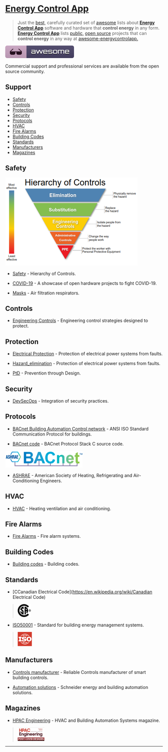 <META NAME="ROBOTS" CONTENT="NOINDEX, NOFOLLOW">

# [Energy Control App](https://energycontrolapp.github.io)

> Just the [best](https://github.com/bestawesomesoftware/bestawesomesoftware.org), carefully curated set of [awesome](https://github.com/topics/awesome) lists about [**Energy Control App**](https://energycontrolapp.github.io) software and hardware that **control energy** in any form. [**Energy Control App**](https://github.com/energycontrolapp/energycontrolapp.github.io) lists [public,](https://project-awesome.org/zachflower/awesome-open-source-supporters) [open source](https://github.com/cornelius/awesome-open-source) projects that can **control energy** in any way at [awesome-energycontrolapp.](https://github.com/energycontrolapp/awesome-energycontrolapp)

![awesome](awesome.svg)

Commercial support and professional services are available from the open source community.

## Support

- [Safety](#safety)
- [Controls](#controls)
- [Protection](#protection)
- [Security](#security)
- [Protocols](#protocols)
- [HVAC](#hvac)
- [Fire Alarms](#fire-alarms)
- [Building Codes](#building-codes)
- [Standards](#standards)
- [Manufacturers](#manufacturers)
- [Magazines](#magazines)

## Safety

![controlshierarchy](controlshierarchy.png)

- [Safety](https://en.m.wikipedia.org/wiki/Hierarchy_of_hazard_controls) - Hierarchy of Controls.

- [COVID-19](https://n-o-d-e.net/covid.html) - A showcase of open hardware projects to fight COVID-19.

- [Masks](https://en.m.wikipedia.org/wiki/NIOSH_air_filtration_rating) - Air filtration respirators.

## Controls

- [Engineering Controls](https://en.m.wikipedia.org/wiki/Engineering_controls) - Engineering control strategies designed to protect.

## Protection

- [Electrical Protection](https://en.m.wikipedia.org/wiki/Power_system_protection) - Protection of electrical power systems from faults.

- [Hazard_elimination](https://en.m.wikipedia.org/wiki/Hazard_elimination) - Protection of electrical power systems from faults.

- [PtD](https://en.m.wikipedia.org/wiki/Prevention_through_design) - Prevention through Design.

## Security

- [DevSecOps](https://github.com/TaptuIT/awesome-devsecops#readme) - Integration of security practices.

## Protocols

- [BACnet Building Automation Control network](http://www.bacnet.org) - ANSI  ISO Standard Communication Protocol for buildings. 

- [BACnet code](https://sourceforge.net/projects/bacnet) - BACnet Protocol Stack C source code.

![bacnet](bacnetashraetm.png)

- [ASHRAE](https://www.ashrae.org) - American Society of Heating, Refrigerating and Air-Conditioning Engineers.

## HVAC

- [HVAC](https://en.m.wikipedia.org/wiki/Heating,_ventilation,_and_air_conditioning) - Heating ventilation and air conditioning.

## Fire Alarms

- [Fire Alarms](https://en.m.wikipedia.org/wiki/Fire_alarm_system) - Fire alarm systems.

## Building Codes

- [Building codes](https://en.m.wikipedia.org/wiki/Building_code) - Building codes.

## Standards

- [CCanadian Electrical Code](https://en.wikipedia.org/wiki/Canadian Electrical Code)

> ![csa](csa.png)

- [ISO50001](https://en.m.wikipedia.org/wiki/ISO_50001) - Standard for building energy management systems.

> ![iso](iso.png)

## Manufacturers

- [Controls manufacturer](https://sunbeltcontrols.com/products/building-automation/reliable-controls) - Reliable Controls manufacturer of smart building controls.

- [Automation solutions](https://en.m.wikipedia.org/wiki/Schneider_Electric) - Schneider energy and building automation solutions.

## Magazines

- [HPAC Engineering](https://www.hpac.com/magazine) - HVAC and Building Automation Systems magazine.

>  ![hpacengineering](hpacengineering.png)

---

